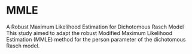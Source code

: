 # MMLE
A Robust Maximum Likelihood Estimation for Dichotomous Rasch Model 
This study aimed to adapt the robust Modified Maximum Likelihood Estimation (MMLE) method for the person parameter of the dichotomous Rasch model. 

